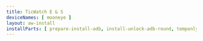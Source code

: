 ```yaml
---
title: TicWatch E & S
deviceNames: [ mooneye ]
layout: aw-install
installParts: [ prepare-install-adb, install-unlock-adb-round, temponly, tempinstall ]
---
```

